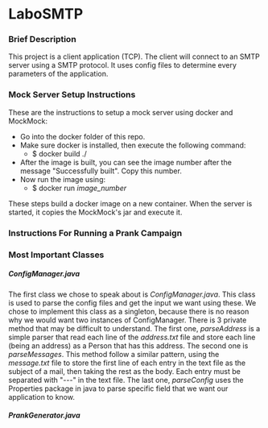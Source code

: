 # LaboSMTP
### Brief Description
This project is a client application (TCP). The client will connect to an SMTP server using a SMTP protocol. It uses config files to determine every parameters of the application.

### Mock Server Setup Instructions
These are the instructions to setup a mock server using docker and MockMock:
* Go into the docker folder of this repo.
* Make sure docker is installed, then execute the following command:
  * $ docker build ./
* After the image is built, you can see the image number after the message "Successfully built". Copy this number.
* Now run the image using:
  * $ docker run *image_number* 
 
These steps build a docker image on a new container. When the server is started, it copies the MockMock's jar and execute it.
 
### Instructions For Running a Prank Campaign

### Most Important Classes
##### ConfigManager.java
The first class we chose to speak about is *ConfigManager.java*. This class is used to parse the config files and get the input we want using these.
We chose to implement this class as a singleton, because there is no reason why we would want two instances of ConfigManager.
There is 3 private method that may be difficult to understand.
The first one, *parseAddress* is a simple parser that read each line of the *address.txt* file and store each line (being an address) as a Person that has this address.
The second one is *parseMessages*. This method follow a similar pattern, using the *message.txt* file to store the first line of each entry in the text file as the subject of a mail, then taking the rest as the body. Each entry must be separated with "*---*" in the text file.
The last one, *parseConfig* uses the Properties package in java to parse specific field that we want our application to know.

##### PrankGenerator.java
